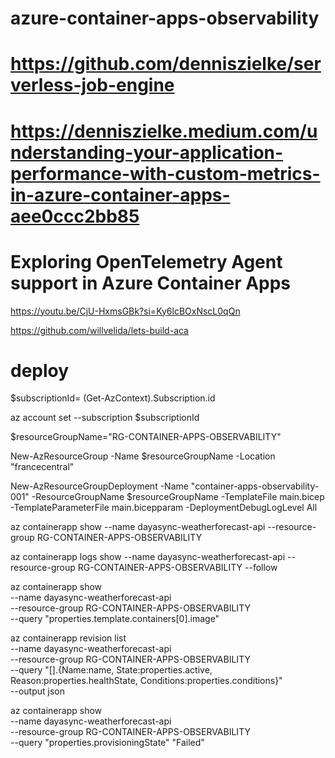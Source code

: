 # azure-container-apps-observability

# https://github.com/denniszielke/serverless-job-engine

# https://denniszielke.medium.com/understanding-your-application-performance-with-custom-metrics-in-azure-container-apps-aee0ccc2bb85

#  Exploring OpenTelemetry Agent support in Azure Container Apps

  https://youtu.be/CjU-HxmsGBk?si=Ky6lcBOxNscL0qQn

  https://github.com/willvelida/lets-build-aca

# deploy

$subscriptionId= (Get-AzContext).Subscription.id 

az account set --subscription $subscriptionId 

$resourceGroupName="RG-CONTAINER-APPS-OBSERVABILITY"

New-AzResourceGroup -Name $resourceGroupName -Location "francecentral" 

 
New-AzResourceGroupDeployment -Name "container-apps-observability-001" -ResourceGroupName $resourceGroupName -TemplateFile main.bicep -TemplateParameterFile main.bicepparam -DeploymentDebugLogLevel All




az containerapp show --name dayasync-weatherforecast-api  --resource-group RG-CONTAINER-APPS-OBSERVABILITY


az containerapp logs show --name dayasync-weatherforecast-api  --resource-group RG-CONTAINER-APPS-OBSERVABILITY --follow

az containerapp show \
  --name dayasync-weatherforecast-api \
  --resource-group RG-CONTAINER-APPS-OBSERVABILITY \
  --query "properties.template.containers[0].image"


az containerapp revision list \
  --name dayasync-weatherforecast-api \
  --resource-group RG-CONTAINER-APPS-OBSERVABILITY \
  --query "[].{Name:name, State:properties.active, Reason:properties.healthState, Conditions:properties.conditions}" \
  --output json

 az containerapp show \
  --name dayasync-weatherforecast-api \
  --resource-group RG-CONTAINER-APPS-OBSERVABILITY \
  --query "properties.provisioningState"
"Failed"

